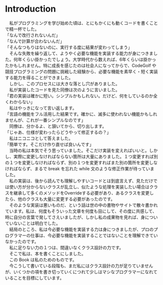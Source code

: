 # Introduction

　私がプログラミングを学び始めた頃は、とにもかくにも動くコードを書くことで精一杯でした。  
「なんで改行されないんだ」  
「なんで計算が合わないんだ」  
「そんなつもりはないのに、実行する度に結果が変わってしまう」  
　そんな失敗を繰り返して、ようやく必要な機能を実装する能力が身につきました。何年くらい掛かったでしょう。大学時代から数えれば、6年くらいは掛かったかもしれません。特に成長を感じたのは社会人になってからで、CodeGolf や 競技プログラミングの問題に挑戦した経験から、必要な機能を素早く・短く実装する能力を得ることができました。  
　しかし、このプロセスには大きな落とし穴がありました。  
　私が実装したコードを見た同僚は次のように言いました。  
「君の実装は確かに短い。シンプルかもしれない。だけど、何をしているのか全くわからない」  
　私はやっきになって言い返します。  
「言語の機能をフル活用した結果です。確かに、滅多に使われない機能かもしれませんが、これが一番シンプルなのです」  
　同僚は、分かるよ、と頷いてから、切り出します。  
「じゃあ、仕様が変わったらどうやって修正するの？」  
　私はニコニコとして答えました。  
「簡単です。そこだけ作り直せば良いんです」  
　当時の私は本気でそう思っていました。そこだけ実装を変えればいいと。しかし、実際に変更しなければならない箇所は大量にありました。１つ変更すれば別の１つを変更しなければならず、別の１つを変更すればまた別の箇所を変更しなければならず、まるで break を忘れた while 文のような修正作業が待っていました。  
　私の実装は、後から読んでも理解しやすいコードとは到底言えず、見ただけでは使い方が分からないクラスが乱立し、似たような処理を実装したい場合はクラスを継承して多くのメソッドをOverrideする必要があり、あるクラスを変更したら、他のクラスも大量に変更する必要があったのです。  
　そのような実装は悪いものだ、という話は世の中の書物やサイトで散々書かれています。私は、何度もそういった文章を何度も目にして、その度に共感して、時に自分の言葉で発してさえいましたが、しかし私の成果物を見れば、身についていないことは明白でした。  
　結局のところ、私は今必要な機能を実装する力は身につきましたが、プロのプログラマーの仕事は、今必要な機能を実装することではないことを理解できていなかったのです。  
　私に足りない力の１つは、間違いなくクラス設計の力です。  
　そこで私は、本を書くことにしました。  
　この Book は私のためのものです。  
　今こうして書いている段階も、まだ私にはクラス設計の力が足りていませんが、いくつかの項を書き切っていくにつれて少しはマシなプログラマーになれていることを目標にしています。  


